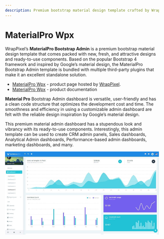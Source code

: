 ```yaml
---
description: Premium bootstrap material design template crafted by WrapPixel.
---
```


# MaterialPro Wpx

WrapPixel’s **MaterialPro Bootstrap Admin** is a premium bootstrap material design template that comes packed with new, fresh, and attractive designs and ready-to-use components. Based on the popular Bootstrap 4 framework and inspired by Google’s material design, the MaterialPro Bootstrap Admin template is bundled with multiple third-party plugins that make it an excellent standalone solution.

- [MaterialPro Wpx](https://bit.ly/2NRHoFb) - product page hosted by [WrapPixel](../partners/wrappixel.md).
- [MaterialPro Wpx](https://bit.ly/3vKlRyJ) - product documentation

**Material Pro** Bootstrap Admin dashboard is versatile, user-friendly and has a clean code structure that optimizes the development cost and time. The smoothness and efficiency in using a customizable admin dashboard are felt with the reliable design inspiration by Google’s material design.

This premium material admin dashboard has a stupendous look and vibrancy with its ready-to-use components. Interestingly, this admin template can be used to create CRM admin panels, Sales dashboards, Analytical Admin dashboards, Performance-based admin dashboards, marketing dashboards, and many.

![MaterialPro Admin - Premium Bootstrap Template.](../../../static/assets/docs-cover-materialpro-wpx.jpg)
